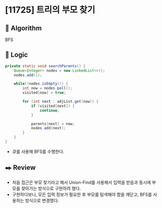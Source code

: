 # [11725] 트리의 부모 찾기

## :pushpin: **Algorithm**

BFS

## :round_pushpin: **Logic**

```java
private static void searchParents() {
    Queue<Integer> nodes = new LinkedList<>();
    nodes.add(1);

    while(!nodes.isEmpty()) {
        int now = nodes.poll();
        visited[now] = true;

        for (int next : adjList.get(now)) {
            if (visited[next]) {
                continue;
            }

            parents[next] = now;
            nodes.add(next);
        }
    }
}
```

- 큐를 사용해 BFS를 수행한다.

## :black_nib: **Review**
- 처음 접근은 부모 찾기라고 해서 Union-Find를 사용해서 입력을 받음과 동시에 부모를 찾아가는 방식으로 구현하려 했다.
- 구현하다보니, 모든 입력 정보가 필요한 후 부모를 탐색해야 함을 깨닫고, BFS를 사용하는 방식으로 변경했다.